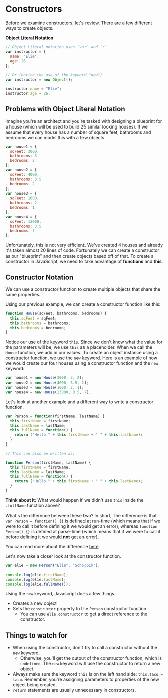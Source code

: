 # Constructors

Before we examine constructors, let's review. There are a few different ways to create objects.

**Object Literal Notation**

```javascript
// Object Literal notation uses `var` and `:`
var instructor = {
  name: "Elie",
  age: 26
};

// Or (notice the use of the keyword "new")
var instructor = new Object();

instructor.name = "Elie";
instructor.age = 26;
```

## Problems with Object Literal Notation

Imagine you're an architect and you're tasked with designing a blueprint for a house \(which will be used to build 25 similar looking houses\). If we assume that every house has a number of square feet, bathrooms and bedrooms we can model this with a few objects.

```javascript
var house1 = {
  sqFeet: 3000,
  bathrooms: 3
  bedrooms: 2
};
var house2 = {
  sqFeet: 4000,
  bathrooms: 3.5
  bedrooms: 2
};
var house3 = {
  sqFeet: 1000,
  bathrooms: 2
  bedrooms: 1
};
var house4 = {
  sqFeet: 13000,
  bathrooms: 3.5
  bedrooms: 7
};
```

Unfortunately, this is not very efficient. We've created 4 houses and already it's taken almost 20 lines of code. Fortunately we can create a constructor as our "blueprint" and then create objects based off of that. To create a constructor in JavaScript, we need to take advantage of **functions** and **this**.

## Constructor Notation

We can use a constructor function to create multiple objects that share the same properties.

Using our previous example, we can create a constructor function like this:

```javascript
function House(sqFeet, bathrooms, bedrooms) {
  this.sqFeet = sqFeet;
  this.bathrooms = bathrooms;
  this.bedrooms = bedrooms;
}
```

Notice our use of the keyword `this`. Since we don't know what the value for the parameters will be, we use `this` as a placeholder. When we call the `House` function, we add in our values. To create an object instance using a constructor function, we use the `new` keyword. Here is an example of how we would create our four houses using a constructor function and the `new` keyword:

```javascript
var house1 = new House(3000, 3, 2);
var house2 = new House(4000, 3.5, 2);
var house3 = new House(1000, 2, 1);
var house4 = new House(13000, 3.5, 7);
```

Let's look at another example and a different way to write a constructor function.

```javascript
var Person = function(firstName, lastName) {
  this.firstName = firstName;
  this.lastName = lastName;
  this.fullName = function() {
    return ("Hello " + this.firstName + " " + this.lastName);
  }
}

// This can also be written as:

function Person(firstName, lastName) {
  this.firstName = firstName;
  this.lastName = lastName;
  this.fullName = function() {
    return ("Hello " + this.firstName + " " + this.lastName);
  }
}
```

**Think about it:** What would happen if we didn't use `this` inside the `.fullName` function above?

What's the difference between these two? In short, The difference is that `var Person = function() {}` is defined at run-time \(which means that if we were to call it before defining it we would get an error\), whereas `function Person() {}` is defined at parse-time \(which means that if we were to call it before defining it we would **not** get an error\).

You can read more about the difference [here](http://stackoverflow.com/questions/336859/var-functionname-function-vs-function-functionname)

Let's now take a closer look at the constructor function.

```javascript
var elie = new Person("Elie", "Schoppik");

console.log(elie.firstName);
console.log(elie.lastName);
console.log(elie.fullName());
```

Using the `new` keyword, Javascript does a few things.

* Creates a new object
* Sets the `constructor` property to the `Person` constructor function
  * You can use `elie.constructor` to get a direct reference to the constructor.

## Things to watch for

* When using the constructor, don't try to call a constructor without the `new` keyword.
  * Otherwise, you'll get the output of the constructor function, which is `undefined`. The `new` keyword will use the constructor to return a new object.
* Always make sure the keyword `this` is on the left hand side: `this.taco = taco`. Remember, you're assigning parameters to properties of the new object being created.
* `return` statements are usually unnecessary in constructors.

